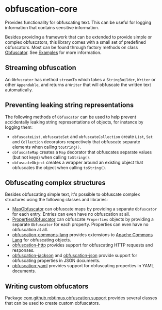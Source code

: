 # obfuscation-core

Provides functionality for obfuscating text. This can be useful for logging information that contains sensitive information.

Besides providing a framework that can be extended to provide simple or complex obfuscators, this library comes with a small set of predefined obfuscators.
Most can be found through factory methods on class [Obfuscator](https://robtimus.github.io/obfuscation-core/apidocs/com/github/robtimus/obfuscation/Obfuscator.html).
See [Examples](https://robtimus.github.io/obfuscation-core/examples.html) for more information.

## Streaming obfuscation

An `Obfuscator` has method `streamTo` which takes a `StringBuilder`, `Writer` or other `Appendable`, and returns a `Writer` that will obfuscate the written text automatically.

## Preventing leaking string representations

The following methods of `Obfuscator` can be used to help prevent accidentally leaking string representations of objects, for instance by logging them:

* `obfuscateList`, `obfuscateSet` and `obfuscateCollection` create `List`, `Set` and `Collection` decorators respectively that obfuscate separate elements when calling `toString()`.
* `obfuscateMap` creates a `Map` decorator that obfuscates separate values (but not keys) when calling `toString()`.
* `obfuscateObject` creates a wrapper around an existing object that obfuscates the object when calling `toString()`.

## Obfuscating complex structures

Besides obfuscating simple text, it's possible to obfuscate complex structures using the following classes and libraries:

* [MapObfuscator](https://robtimus.github.io/obfuscation-core/apidocs/com/github/robtimus/obfuscation/MapObfuscator.html) can obfuscate maps by providing a separate `Obfuscator` for each entry. Entries can even have no obfuscation at all.
* [PropertiesObfuscator](https://robtimus.github.io/obfuscation-core/apidocs/com/github/robtimus/obfuscation/PropertiesObfuscator.html) can obfuscate `Properties` objects by providing a separate `Obfuscator` for each property. Properties can even have no obfuscation at all.
* [obfuscation-commons-lang](https://robtimus.github.io/obfuscation-commons-lang/) provides extensions to [Apache Commons Lang](https://commons.apache.org/proper/commons-lang/) for obfuscating objects.
* [obfuscation-http](https://robtimus.github.io/obfuscation-http/) provides support for obfuscating HTTP requests and responses.
* [obfuscation-jackson](https://robtimus.github.io/obfuscation-jackson/) and [obfuscation-json](https://robtimus.github.io/obfuscation-json/) provide support for obfuscating properties in JSON documents.
* [obfuscation-yaml](https://robtimus.github.io/obfuscation-yaml/) provides support for obfuscating properties in YAML documents.

## Writing custom obfucators

Package [com.github.robtimus.obfuscation.support](https://robtimus.github.io/obfuscation-core/apidocs/com/github/robtimus/obfuscation/support/package-summary.html) provides several classes that can be used to create custom obfuscators.
